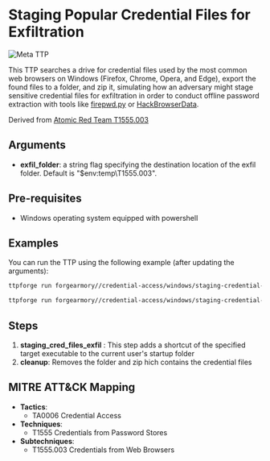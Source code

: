 # Staging Popular Credential Files for Exfiltration

![Meta TTP](https://img.shields.io/badge/Meta_TTP-blue)

This TTP searches a drive for credential files used by the most common web browsers on Windows (Firefox, Chrome, Opera, and Edge), export the found files to a folder, and zip it, simulating how an adversary might stage sensitive credential files for exfiltration in order to conduct offline password extraction with tools like [firepwd.py](https://github.com/lclevy/firepwd) or [HackBrowserData](https://github.com/moonD4rk/HackBrowserData).

Derived from [Atomic Red Team T1555.003](https://github.com/redcanaryco/atomic-red-team/blob/master/atomics/T1555.003/T1555.003.md#atomic-test-10---stage-popular-credential-files-for-exfiltration)

## Arguments
- **exfil_folder**: a string flag specifying the destination location of the exfil folder. Default is "$env:temp\T1555.003".

## Pre-requisites
- Windows operating system equipped with powershell

## Examples
You can run the TTP using the following example (after updating the arguments):
```bash
ttpforge run forgearmory//credential-access/windows/staging-credential-file-exfil/staging-credential-file-exfil.yaml
```
```bash
ttpforge run forgearmory//credential-access/windows/staging-credential-file-exfil/staging-credential-file-exfil.yaml --arg exfil_folder=exfil
```


## Steps
1. **staging_cred_files_exfil** : This step adds a shortcut of the specified target executable to the current user's startup folder
2. **cleanup**: Removes the folder and zip hich contains the credential files

## MITRE ATT&CK Mapping

- **Tactics**:
    - TA0006 Credential Access
- **Techniques**:
    - T1555 Credentials from Password Stores
- **Subtechniques**:
    - T1555.003 Credentials from Web Browsers
